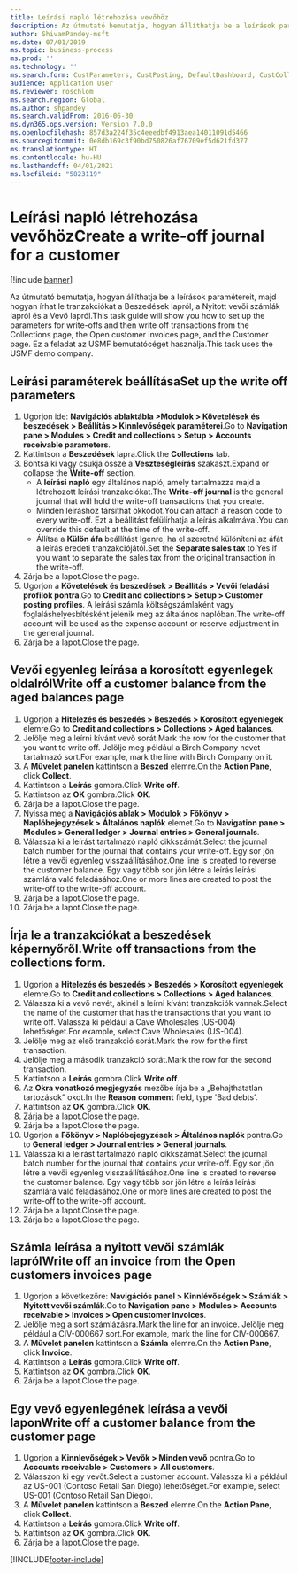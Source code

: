 ```yaml
---
title: Leírási napló létrehozása vevőhöz
description: Az útmutató bemutatja, hogyan állíthatja be a leírások paramétereit, majd hogyan írhat le tranzakciókat a Beszedések lapról, a Nyitott vevői számlák lapról és a Vevő lapról.
author: ShivamPandey-msft
ms.date: 07/01/2019
ms.topic: business-process
ms.prod: ''
ms.technology: ''
ms.search.form: CustParameters, CustPosting, DefaultDashboard, CustCollectionsPoolsListPage, CustWriteOff, LedgerJournalTable, LedgerJournalTransDaily, CustCollections, CustOpenInvoicesListPage, CustTable
audience: Application User
ms.reviewer: roschlom
ms.search.region: Global
ms.author: shpandey
ms.search.validFrom: 2016-06-30
ms.dyn365.ops.version: Version 7.0.0
ms.openlocfilehash: 857d3a224f35c4eeedbf4913aea14011091d5466
ms.sourcegitcommit: 0e8db169c3f90bd750826af76709ef5d621fd377
ms.translationtype: HT
ms.contentlocale: hu-HU
ms.lasthandoff: 04/01/2021
ms.locfileid: "5823119"
---
```

# <a name="create-a-write-off-journal-for-a-customer"></a><span data-ttu-id="ab1c8-103">Leírási napló létrehozása vevőhöz</span><span class="sxs-lookup"><span data-stu-id="ab1c8-103">Create a write-off journal for a customer</span></span>

[!include [banner](../../includes/banner.md)]

<span data-ttu-id="ab1c8-104">Az útmutató bemutatja, hogyan állíthatja be a leírások paramétereit, majd hogyan írhat le tranzakciókat a Beszedések lapról, a Nyitott vevői számlák lapról és a Vevő lapról.</span><span class="sxs-lookup"><span data-stu-id="ab1c8-104">This task guide will show you how to set up the parameters for write-offs and then write off transactions from the Collections page, the Open customer invoices page, and the Customer page.</span></span> <span data-ttu-id="ab1c8-105">Ez a feladat az USMF bemutatócéget használja.</span><span class="sxs-lookup"><span data-stu-id="ab1c8-105">This task uses the USMF demo company.</span></span>


## <a name="set-up-the-write-off-parameters"></a><span data-ttu-id="ab1c8-106">Leírási paraméterek beállítása</span><span class="sxs-lookup"><span data-stu-id="ab1c8-106">Set up the write off parameters</span></span>
1. <span data-ttu-id="ab1c8-107">Ugorjon ide: **Navigációs ablaktábla >Modulok > Követelések és beszedések > Beállítás > Kinnlevőségek paraméterei**.</span><span class="sxs-lookup"><span data-stu-id="ab1c8-107">Go to **Navigation pane > Modules > Credit and collections > Setup > Accounts receivable parameters**.</span></span>
2. <span data-ttu-id="ab1c8-108">Kattintson a **Beszedések** lapra.</span><span class="sxs-lookup"><span data-stu-id="ab1c8-108">Click the **Collections** tab.</span></span>
3. <span data-ttu-id="ab1c8-109">Bontsa ki vagy csukja össze a **Veszteségleírás** szakaszt.</span><span class="sxs-lookup"><span data-stu-id="ab1c8-109">Expand or collapse the **Write-off** section.</span></span>
    - <span data-ttu-id="ab1c8-110">A **leírási napló** egy általános napló, amely tartalmazza majd a létrehozott leírási tranzakciókat.</span><span class="sxs-lookup"><span data-stu-id="ab1c8-110">The **Write-off journal** is the general journal that will hold the write-off transactions that you create.</span></span>  
    - <span data-ttu-id="ab1c8-111">Minden leíráshoz társíthat okkódot.</span><span class="sxs-lookup"><span data-stu-id="ab1c8-111">You can attach a reason code to every write-off.</span></span> <span data-ttu-id="ab1c8-112">Ezt a beállítást felülírhatja a leírás alkalmával.</span><span class="sxs-lookup"><span data-stu-id="ab1c8-112">You can override this default at the time of the write-off.</span></span>  
    - <span data-ttu-id="ab1c8-113">Állítsa a **Külön áfa** beállítást Igenre, ha el szeretné különíteni az áfát a leírás eredeti tranzakciójától.</span><span class="sxs-lookup"><span data-stu-id="ab1c8-113">Set the **Separate sales tax** to Yes if you want to separate the sales tax from the original transaction in the write-off.</span></span>  
4. <span data-ttu-id="ab1c8-114">Zárja be a lapot.</span><span class="sxs-lookup"><span data-stu-id="ab1c8-114">Close the page.</span></span>
5. <span data-ttu-id="ab1c8-115">Ugorjon a **Követelések és beszedések > Beállítás > Vevői feladási profilok pontra**.</span><span class="sxs-lookup"><span data-stu-id="ab1c8-115">Go to **Credit and collections > Setup > Customer posting profiles**.</span></span> <span data-ttu-id="ab1c8-116">A leírási számla költségszámlaként vagy foglaláshelyesbítésként jelenik meg az általános naplóban.</span><span class="sxs-lookup"><span data-stu-id="ab1c8-116">The write-off account will be used as the expense account or reserve adjustment in the general journal.</span></span>
6. <span data-ttu-id="ab1c8-117">Zárja be a lapot.</span><span class="sxs-lookup"><span data-stu-id="ab1c8-117">Close the page.</span></span>

## <a name="write-off-a-customer-balance-from-the-aged-balances-page"></a><span data-ttu-id="ab1c8-118">Vevői egyenleg leírása a korosított egyenlegek oldalról</span><span class="sxs-lookup"><span data-stu-id="ab1c8-118">Write off a customer balance from the aged balances page</span></span>
1. <span data-ttu-id="ab1c8-119">Ugorjon a **Hitelezés és beszedés > Beszedés > Korosított egyenlegek** elemre.</span><span class="sxs-lookup"><span data-stu-id="ab1c8-119">Go to **Credit and collections > Collections > Aged balances**.</span></span>
2. <span data-ttu-id="ab1c8-120">Jelölje meg a leírni kívánt vevő sorát.</span><span class="sxs-lookup"><span data-stu-id="ab1c8-120">Mark the row for the customer that you want to write off.</span></span> <span data-ttu-id="ab1c8-121">Jelölje meg például a Birch Company nevet tartalmazó sort.</span><span class="sxs-lookup"><span data-stu-id="ab1c8-121">For example, mark the line with Birch Company on it.</span></span>
3. <span data-ttu-id="ab1c8-122">A **Művelet panelen** kattintson a **Beszed** elemre.</span><span class="sxs-lookup"><span data-stu-id="ab1c8-122">On the **Action Pane**, click **Collect**.</span></span>
4. <span data-ttu-id="ab1c8-123">Kattintson a **Leírás** gombra.</span><span class="sxs-lookup"><span data-stu-id="ab1c8-123">Click **Write off**.</span></span>
5. <span data-ttu-id="ab1c8-124">Kattintson az **OK** gombra.</span><span class="sxs-lookup"><span data-stu-id="ab1c8-124">Click **OK**.</span></span>
6. <span data-ttu-id="ab1c8-125">Zárja be a lapot.</span><span class="sxs-lookup"><span data-stu-id="ab1c8-125">Close the page.</span></span>
7. <span data-ttu-id="ab1c8-126">Nyissa meg a **Navigációs ablak > Modulok > Főkönyv > Naplóbejegyzések > Általános naplók** elemet.</span><span class="sxs-lookup"><span data-stu-id="ab1c8-126">Go to **Navigation pane > Modules > General ledger > Journal entries > General journals**.</span></span>
8. <span data-ttu-id="ab1c8-127">Válassza ki a leírást tartalmazó napló cikkszámát.</span><span class="sxs-lookup"><span data-stu-id="ab1c8-127">Select the journal batch number for the journal that contains your write-off.</span></span> <span data-ttu-id="ab1c8-128">Egy sor jön létre a vevői egyenleg visszaállításához.</span><span class="sxs-lookup"><span data-stu-id="ab1c8-128">One line is created to reverse the customer balance.</span></span> <span data-ttu-id="ab1c8-129">Egy vagy több sor jön létre a leírás leírási számlára való feladásához.</span><span class="sxs-lookup"><span data-stu-id="ab1c8-129">One or more lines are created to post the write-off to the write-off account.</span></span>  
9. <span data-ttu-id="ab1c8-130">Zárja be a lapot.</span><span class="sxs-lookup"><span data-stu-id="ab1c8-130">Close the page.</span></span>
10. <span data-ttu-id="ab1c8-131">Zárja be a lapot.</span><span class="sxs-lookup"><span data-stu-id="ab1c8-131">Close the page.</span></span>

## <a name="write-off-transactions-from-the-collections-form"></a><span data-ttu-id="ab1c8-132">Írja le a tranzakciókat a beszedések képernyőről.</span><span class="sxs-lookup"><span data-stu-id="ab1c8-132">Write off transactions from the collections form.</span></span>
1. <span data-ttu-id="ab1c8-133">Ugorjon a **Hitelezés és beszedés > Beszedés > Korosított egyenlegek** elemre.</span><span class="sxs-lookup"><span data-stu-id="ab1c8-133">Go to **Credit and collections > Collections > Aged balances**.</span></span>
2. <span data-ttu-id="ab1c8-134">Válassza ki a vevő nevét, akinél a leírni kívánt tranzakciók vannak.</span><span class="sxs-lookup"><span data-stu-id="ab1c8-134">Select the name of the customer that has the transactions that you want to write off.</span></span> <span data-ttu-id="ab1c8-135">Válassza ki például a Cave Wholesales (US-004) lehetőséget.</span><span class="sxs-lookup"><span data-stu-id="ab1c8-135">For example, select Cave Wholesales (US-004).</span></span>
3. <span data-ttu-id="ab1c8-136">Jelölje meg az első tranzakció sorát.</span><span class="sxs-lookup"><span data-stu-id="ab1c8-136">Mark the row for the first transaction.</span></span>
4. <span data-ttu-id="ab1c8-137">Jelölje meg a második tranzakció sorát.</span><span class="sxs-lookup"><span data-stu-id="ab1c8-137">Mark the row for the second transaction.</span></span>
5. <span data-ttu-id="ab1c8-138">Kattintson a **Leírás** gombra.</span><span class="sxs-lookup"><span data-stu-id="ab1c8-138">Click **Write off**.</span></span>
6. <span data-ttu-id="ab1c8-139">Az **Okra vonatkozó megjegyzés** mezőbe írja be a „Behajthatatlan tartozások” okot.</span><span class="sxs-lookup"><span data-stu-id="ab1c8-139">In the **Reason comment** field, type 'Bad debts'.</span></span>
7. <span data-ttu-id="ab1c8-140">Kattintson az **OK** gombra.</span><span class="sxs-lookup"><span data-stu-id="ab1c8-140">Click **OK**.</span></span>
8. <span data-ttu-id="ab1c8-141">Zárja be a lapot.</span><span class="sxs-lookup"><span data-stu-id="ab1c8-141">Close the page.</span></span>
9. <span data-ttu-id="ab1c8-142">Zárja be a lapot.</span><span class="sxs-lookup"><span data-stu-id="ab1c8-142">Close the page.</span></span>
10. <span data-ttu-id="ab1c8-143">Ugorjon a **Főkönyv > Naplóbejegyzések > Általános naplók** pontra.</span><span class="sxs-lookup"><span data-stu-id="ab1c8-143">Go to **General ledger > Journal entries > General journals**.</span></span>
11. <span data-ttu-id="ab1c8-144">Válassza ki a leírást tartalmazó napló cikkszámát.</span><span class="sxs-lookup"><span data-stu-id="ab1c8-144">Select the journal batch number for the journal that contains your write-off.</span></span> <span data-ttu-id="ab1c8-145">Egy sor jön létre a vevői egyenleg visszaállításához.</span><span class="sxs-lookup"><span data-stu-id="ab1c8-145">One line is created to reverse the customer balance.</span></span> <span data-ttu-id="ab1c8-146">Egy vagy több sor jön létre a leírás leírási számlára való feladásához.</span><span class="sxs-lookup"><span data-stu-id="ab1c8-146">One or more lines are created to post the write-off to the write-off account.</span></span>  
12. <span data-ttu-id="ab1c8-147">Zárja be a lapot.</span><span class="sxs-lookup"><span data-stu-id="ab1c8-147">Close the page.</span></span>
13. <span data-ttu-id="ab1c8-148">Zárja be a lapot.</span><span class="sxs-lookup"><span data-stu-id="ab1c8-148">Close the page.</span></span>

## <a name="write-off-an-invoice-from-the-open-customers-invoices-page"></a><span data-ttu-id="ab1c8-149">Számla leírása a nyitott vevői számlák lapról</span><span class="sxs-lookup"><span data-stu-id="ab1c8-149">Write off an invoice from the Open customers invoices page</span></span>
1. <span data-ttu-id="ab1c8-150">Ugorjon a következőre: **Navigációs panel > Kinnlévőségek > Számlák > Nyitott vevői számlák**.</span><span class="sxs-lookup"><span data-stu-id="ab1c8-150">Go to **Navigation pane > Modules > Accounts receivable > Invoices > Open customer invoices**.</span></span>
2. <span data-ttu-id="ab1c8-151">Jelölje meg a sort számlázásra.</span><span class="sxs-lookup"><span data-stu-id="ab1c8-151">Mark the line for an invoice.</span></span> <span data-ttu-id="ab1c8-152">Jelölje meg például a CIV-000667 sort.</span><span class="sxs-lookup"><span data-stu-id="ab1c8-152">For example, mark the line for CIV-000667.</span></span>
3. <span data-ttu-id="ab1c8-153">A **Művelet panelen** kattintson a **Számla** elemre.</span><span class="sxs-lookup"><span data-stu-id="ab1c8-153">On the **Action Pane**, click **Invoice**.</span></span>
4. <span data-ttu-id="ab1c8-154">Kattintson a **Leírás** gombra.</span><span class="sxs-lookup"><span data-stu-id="ab1c8-154">Click **Write off**.</span></span>
5. <span data-ttu-id="ab1c8-155">Kattintson az **OK** gombra.</span><span class="sxs-lookup"><span data-stu-id="ab1c8-155">Click **OK**.</span></span>
6. <span data-ttu-id="ab1c8-156">Zárja be a lapot.</span><span class="sxs-lookup"><span data-stu-id="ab1c8-156">Close the page.</span></span>

## <a name="write-off-a-customer-balance-from-the-customer-page"></a><span data-ttu-id="ab1c8-157">Egy vevő egyenlegének leírása a vevői lapon</span><span class="sxs-lookup"><span data-stu-id="ab1c8-157">Write off a customer balance from the customer page</span></span>
1. <span data-ttu-id="ab1c8-158">Ugorjon a **Kinnlevőségek > Vevők > Minden vevő** pontra.</span><span class="sxs-lookup"><span data-stu-id="ab1c8-158">Go to **Accounts receivable > Customers > All customers**.</span></span>
2. <span data-ttu-id="ab1c8-159">Válasszon ki egy vevőt.</span><span class="sxs-lookup"><span data-stu-id="ab1c8-159">Select a customer account.</span></span> <span data-ttu-id="ab1c8-160">Válassza ki a például az US-001 (Contoso Retail San Diego) lehetőséget.</span><span class="sxs-lookup"><span data-stu-id="ab1c8-160">For example, select US-001 (Contoso Retail San Diego).</span></span>
3. <span data-ttu-id="ab1c8-161">A **Művelet panelen** kattintson a **Beszed** elemre.</span><span class="sxs-lookup"><span data-stu-id="ab1c8-161">On the **Action Pane**, click **Collect**.</span></span>
4. <span data-ttu-id="ab1c8-162">Kattintson a **Leírás** gombra.</span><span class="sxs-lookup"><span data-stu-id="ab1c8-162">Click **Write off**.</span></span>
5. <span data-ttu-id="ab1c8-163">Kattintson az **OK** gombra.</span><span class="sxs-lookup"><span data-stu-id="ab1c8-163">Click **OK**.</span></span>
6. <span data-ttu-id="ab1c8-164">Zárja be a lapot.</span><span class="sxs-lookup"><span data-stu-id="ab1c8-164">Close the page.</span></span>



[!INCLUDE[footer-include](../../../includes/footer-banner.md)]